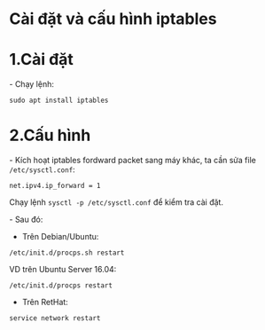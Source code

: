 # Cài đặt và cấu hình iptables


# 1.Cài đặt
\- Chạy lệnh:  
```
sudo apt install iptables
```

# 2.Cấu hình
\- Kích hoạt iptables fordward packet sang máy khác, ta cần sửa file `/etc/sysctl.conf`:  
```
net.ipv4.ip_forward = 1
```

Chạy lệnh `sysctl -p /etc/sysctl.conf` để kiểm tra cài đặt.

\- Sau đó:  
- Trên Debian/Ubuntu:  
```
/etc/init.d/procps.sh restart
```

VD trên Ubuntu Server 16.04:  
```
/etc/init.d/procps restart
```

- Trên RetHat:  
```
service network restart
```







